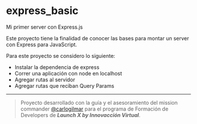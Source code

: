 # express_basic
Mi primer server con Express.js

Este proyecto tiene la finalidad de conocer las bases para montar un server con Express para JavaScript.

Para este proyecto se considero lo siguiente:

- Instalar la dependencia de express
- Correr una aplicación con node en localhost
- Agregar rutas al servidor
- Agregar rutas que reciban Query Params

---

> Proyecto desarrollado con la guía y el asesoramiento del mission commander
> [@carlogilmar](https://github.com/carlogilmar) para el programa de Formación
> de Developers de **_Launch X by Innovacción Virtual_**.
